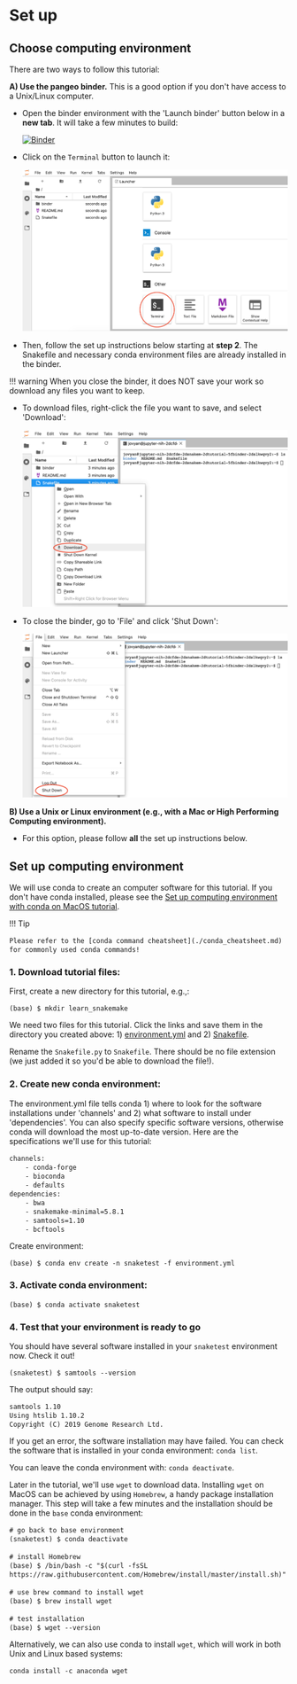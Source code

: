 # Set up

## Choose computing environment

There are two ways to follow this tutorial:

**A) Use the pangeo binder.** This is a good option if you don't have access to a Unix/Linux computer.

- Open the binder environment with the 'Launch binder' button below in a **new tab**. It will take a few minutes to build:

    [![Binder](https://binder.pangeo.io/badge_logo.svg)](https://binder.pangeo.io/v2/gh/nih-cfde/training-snakemake-binder/stable-binder)

- Click on the `Terminal` button to launch it:

    ![](../../images/snakemake_binder_terminal.png)

- Then, follow the set up instructions below starting at **step 2**. The Snakefile and necessary conda environment files are already installed in the binder.

!!! warning
    When you close the binder, it does NOT save your work so download any files you want to keep.

- To download files, right-click the file you want to save, and select 'Download':
    
    ![](../../images/snakemake_binder_download.png)
    
- To close the binder, go to 'File' and click 'Shut Down':

    ![](../../images/snakemake_binder_close.png)
    
**B) Use a Unix or Linux environment (e.g., with a Mac or High Performing Computing environment).**

- For this option, please follow **all** the set up instructions below.

## Set up computing environment

We will use conda to create an computer software for this tutorial. If you don't have conda installed, please see the [Set up computing environment with conda on MacOS tutorial](../../General-Tutorials/install_conda_tutorial.md).

!!! Tip

    Please refer to the [conda command cheatsheet](./conda_cheatsheet.md) for commonly used conda commands!

### 1. Download tutorial files:

First, create a new directory for this tutorial, e.g.,:

```
(base) $ mkdir learn_snakemake
```

We need two files for this tutorial. Click the links and save them in the directory you created above: 1) [environment.yml](./snakemake_tutorial_docs/environment.yml) and 2) [Snakefile](./snakemake_tutorial_docs/Snakefile.py).

Rename the `Snakefile.py` to `Snakefile`. There should be no file extension (we just added it so you'd be able to download the file!).

### 2. Create new conda environment:

The environment.yml file tells conda 1) where to look for the software installations under 'channels' and 2) what software to install under 'dependencies'. You can also specify specific software versions, otherwise conda will download the most up-to-date version. Here are the specifications we'll use for this tutorial:
```
channels:
    - conda-forge
    - bioconda
    - defaults
dependencies:
    - bwa
    - snakemake-minimal=5.8.1
    - samtools=1.10
    - bcftools
```

Create environment:
```
(base) $ conda env create -n snaketest -f environment.yml
```

### 3. Activate conda environment:

```
(base) $ conda activate snaketest
```

### 4. Test that your environment is ready to go

You should have several software installed in your `snaketest` environment now. Check it out!

```
(snaketest) $ samtools --version
```

The output should say:

```
samtools 1.10
Using htslib 1.10.2
Copyright (C) 2019 Genome Research Ltd.
```

If you get an error, the software installation may have failed. You can check the software that is installed in your conda environment: `conda list`.

You can leave the conda environment with: `conda deactivate`.

Later in the tutorial, we'll use `wget` to download data. Installing `wget` on MacOS can be achieved by using `Homebrew`, a handy package installation manager. This step will take a few minutes and the installation should be done in the `base` conda environment:

```
# go back to base environment
(snaketest) $ conda deactivate

# install Homebrew
(base) $ /bin/bash -c "$(curl -fsSL https://raw.githubusercontent.com/Homebrew/install/master/install.sh)"

# use brew command to install wget
(base) $ brew install wget

# test installation
(base) $ wget --version
```

Alternatively, we can also use conda to install `wget`, which will work in both Unix and Linux based systems:

```
conda install -c anaconda wget
```

